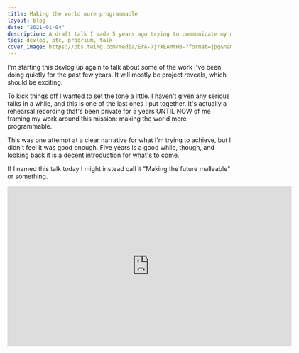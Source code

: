 ```yaml
---
title: Making the world more programmable
layout: blog
date: "2021-01-04"
description: A draft talk I made 5 years ago trying to communicate my mission
tags: devlog, ptc, progrium, talk
cover_image: https://pbs.twimg.com/media/ErA-7jYXEAMtHB-?format=jpg&name=4096x4096
---
```

I'm starting this devlog up again to talk about some of the work I've been doing quietly for the past few years. It will mostly be project reveals, which should be exciting.

To kick things off I wanted to set the tone a little. I haven't given any serious talks in a while, and this is one of the last ones I put together. It's actually a rehearsal recording that's been private for 5 years UNTIL NOW of me framing my work around this mission: making the world more programmable. 

This was one attempt at a clear narrative for what I'm trying to achieve, but I didn't feel it was good enough. Five years is a good while, though, and looking back it is a decent introduction for what's to come. 

If I named this talk today I might instead call it "Making the future malleable" or something. 

<iframe src="https://player.vimeo.com/video/159888358?h=6ac5c365c8" width="640" height="360" frameborder="0" allow="autoplay; fullscreen; picture-in-picture" allowfullscreen></iframe>